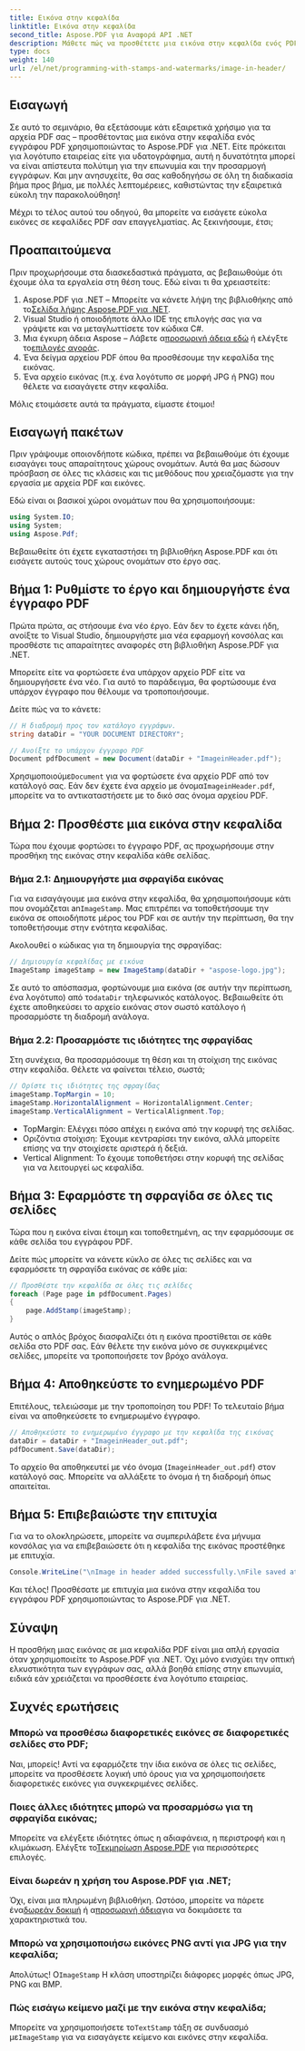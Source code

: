 ```yaml
---
title: Εικόνα στην κεφαλίδα
linktitle: Εικόνα στην κεφαλίδα
second_title: Aspose.PDF για Αναφορά API .NET
description: Μάθετε πώς να προσθέτετε μια εικόνα στην κεφαλίδα ενός PDF χρησιμοποιώντας το Aspose.PDF για .NET σε αυτό το βήμα προς βήμα εκμάθηση.
type: docs
weight: 140
url: /el/net/programming-with-stamps-and-watermarks/image-in-header/
---
```

## Εισαγωγή

Σε αυτό το σεμινάριο, θα εξετάσουμε κάτι εξαιρετικά χρήσιμο για τα αρχεία PDF σας – προσθέτοντας μια εικόνα στην κεφαλίδα ενός εγγράφου PDF χρησιμοποιώντας το Aspose.PDF για .NET. Είτε πρόκειται για λογότυπο εταιρείας είτε για υδατογράφημα, αυτή η δυνατότητα μπορεί να είναι απίστευτα πολύτιμη για την επωνυμία και την προσαρμογή εγγράφων. Και μην ανησυχείτε, θα σας καθοδηγήσω σε όλη τη διαδικασία βήμα προς βήμα, με πολλές λεπτομέρειες, καθιστώντας την εξαιρετικά εύκολη την παρακολούθηση!

Μέχρι το τέλος αυτού του οδηγού, θα μπορείτε να εισάγετε εύκολα εικόνες σε κεφαλίδες PDF σαν επαγγελματίας. Ας ξεκινήσουμε, έτσι;

## Προαπαιτούμενα

Πριν προχωρήσουμε στα διασκεδαστικά πράγματα, ας βεβαιωθούμε ότι έχουμε όλα τα εργαλεία στη θέση τους. Εδώ είναι τι θα χρειαστείτε:

1.  Aspose.PDF για .NET – Μπορείτε να κάνετε λήψη της βιβλιοθήκης από το[Σελίδα λήψης Aspose.PDF για .NET](https://releases.aspose.com/pdf/net/).
2. Visual Studio ή οποιοδήποτε άλλο IDE της επιλογής σας για να γράψετε και να μεταγλωττίσετε τον κώδικα C#.
3.  Μια έγκυρη άδεια Aspose – Λάβετε α[προσωρινή άδεια εδώ](https://purchase.aspose.com/temporary-license/) ή ελέγξτε το[επιλογές αγοράς](https://purchase.aspose.com/buy).
4. Ένα δείγμα αρχείου PDF όπου θα προσθέσουμε την κεφαλίδα της εικόνας.
5. Ένα αρχείο εικόνας (π.χ. ένα λογότυπο σε μορφή JPG ή PNG) που θέλετε να εισαγάγετε στην κεφαλίδα.

Μόλις ετοιμάσετε αυτά τα πράγματα, είμαστε έτοιμοι!

## Εισαγωγή πακέτων

Πριν γράψουμε οποιονδήποτε κώδικα, πρέπει να βεβαιωθούμε ότι έχουμε εισαγάγει τους απαραίτητους χώρους ονομάτων. Αυτά θα μας δώσουν πρόσβαση σε όλες τις κλάσεις και τις μεθόδους που χρειαζόμαστε για την εργασία με αρχεία PDF και εικόνες.

Εδώ είναι οι βασικοί χώροι ονομάτων που θα χρησιμοποιήσουμε:

```csharp
using System.IO;
using System;
using Aspose.Pdf;
```

Βεβαιωθείτε ότι έχετε εγκαταστήσει τη βιβλιοθήκη Aspose.PDF και ότι εισάγετε αυτούς τους χώρους ονομάτων στο έργο σας.

## Βήμα 1: Ρυθμίστε το έργο και δημιουργήστε ένα έγγραφο PDF

Πρώτα πρώτα, ας στήσουμε ένα νέο έργο. Εάν δεν το έχετε κάνει ήδη, ανοίξτε το Visual Studio, δημιουργήστε μια νέα εφαρμογή κονσόλας και προσθέστε τις απαραίτητες αναφορές στη βιβλιοθήκη Aspose.PDF για .NET.

Μπορείτε είτε να φορτώσετε ένα υπάρχον αρχείο PDF είτε να δημιουργήσετε ένα νέο. Για αυτό το παράδειγμα, θα φορτώσουμε ένα υπάρχον έγγραφο που θέλουμε να τροποποιήσουμε.

Δείτε πώς να το κάνετε:

```csharp
// Η διαδρομή προς τον κατάλογο εγγράφων.
string dataDir = "YOUR DOCUMENT DIRECTORY";

// Ανοίξτε το υπάρχον έγγραφο PDF
Document pdfDocument = new Document(dataDir + "ImageinHeader.pdf");
```

 Χρησιμοποιούμε`Document` για να φορτώσετε ένα αρχείο PDF από τον κατάλογό σας. Εάν δεν έχετε ένα αρχείο με όνομα`ImageinHeader.pdf`, μπορείτε να το αντικαταστήσετε με το δικό σας όνομα αρχείου PDF.

## Βήμα 2: Προσθέστε μια εικόνα στην κεφαλίδα

Τώρα που έχουμε φορτώσει το έγγραφο PDF, ας προχωρήσουμε στην προσθήκη της εικόνας στην κεφαλίδα κάθε σελίδας.

### Βήμα 2.1: Δημιουργήστε μια σφραγίδα εικόνας
 Για να εισαγάγουμε μια εικόνα στην κεφαλίδα, θα χρησιμοποιήσουμε κάτι που ονομάζεται an`ImageStamp`. Μας επιτρέπει να τοποθετήσουμε την εικόνα σε οποιοδήποτε μέρος του PDF και σε αυτήν την περίπτωση, θα την τοποθετήσουμε στην ενότητα κεφαλίδας.

Ακολουθεί ο κώδικας για τη δημιουργία της σφραγίδας:

```csharp
// Δημιουργία κεφαλίδας με εικόνα
ImageStamp imageStamp = new ImageStamp(dataDir + "aspose-logo.jpg");
```

 Σε αυτό το απόσπασμα, φορτώνουμε μια εικόνα (σε αυτήν την περίπτωση, ένα λογότυπο) από το`dataDir` τηλεφωνικός κατάλογος. Βεβαιωθείτε ότι έχετε αποθηκεύσει το αρχείο εικόνας στον σωστό κατάλογο ή προσαρμόστε τη διαδρομή ανάλογα.

### Βήμα 2.2: Προσαρμόστε τις ιδιότητες της σφραγίδας
Στη συνέχεια, θα προσαρμόσουμε τη θέση και τη στοίχιση της εικόνας στην κεφαλίδα. Θέλετε να φαίνεται τέλειο, σωστά;

```csharp
// Ορίστε τις ιδιότητες της σφραγίδας
imageStamp.TopMargin = 10;
imageStamp.HorizontalAlignment = HorizontalAlignment.Center;
imageStamp.VerticalAlignment = VerticalAlignment.Top;
```

- TopMargin: Ελέγχει πόσο απέχει η εικόνα από την κορυφή της σελίδας.
- Οριζόντια στοίχιση: Έχουμε κεντραρίσει την εικόνα, αλλά μπορείτε επίσης να την στοιχίσετε αριστερά ή δεξιά.
- Vertical Alignment: Το έχουμε τοποθετήσει στην κορυφή της σελίδας για να λειτουργεί ως κεφαλίδα.

## Βήμα 3: Εφαρμόστε τη σφραγίδα σε όλες τις σελίδες

Τώρα που η εικόνα είναι έτοιμη και τοποθετημένη, ας την εφαρμόσουμε σε κάθε σελίδα του εγγράφου PDF.

Δείτε πώς μπορείτε να κάνετε κύκλο σε όλες τις σελίδες και να εφαρμόσετε τη σφραγίδα εικόνας σε κάθε μία:

```csharp
// Προσθέστε την κεφαλίδα σε όλες τις σελίδες
foreach (Page page in pdfDocument.Pages)
{
    page.AddStamp(imageStamp);
}
```

Αυτός ο απλός βρόχος διασφαλίζει ότι η εικόνα προστίθεται σε κάθε σελίδα στο PDF σας. Εάν θέλετε την εικόνα μόνο σε συγκεκριμένες σελίδες, μπορείτε να τροποποιήσετε τον βρόχο ανάλογα.

## Βήμα 4: Αποθηκεύστε το ενημερωμένο PDF

Επιτέλους, τελειώσαμε με την τροποποίηση του PDF! Το τελευταίο βήμα είναι να αποθηκεύσετε το ενημερωμένο έγγραφο.

```csharp
// Αποθηκεύστε το ενημερωμένο έγγραφο με την κεφαλίδα της εικόνας
dataDir = dataDir + "ImageinHeader_out.pdf";
pdfDocument.Save(dataDir);
```

Το αρχείο θα αποθηκευτεί με νέο όνομα (`ImageinHeader_out.pdf`) στον κατάλογό σας. Μπορείτε να αλλάξετε το όνομα ή τη διαδρομή όπως απαιτείται.

## Βήμα 5: Επιβεβαιώστε την επιτυχία

Για να το ολοκληρώσετε, μπορείτε να συμπεριλάβετε ένα μήνυμα κονσόλας για να επιβεβαιώσετε ότι η κεφαλίδα της εικόνας προστέθηκε με επιτυχία.

```csharp
Console.WriteLine("\nImage in header added successfully.\nFile saved at " + dataDir);
```

Και τέλος! Προσθέσατε με επιτυχία μια εικόνα στην κεφαλίδα του εγγράφου PDF χρησιμοποιώντας το Aspose.PDF για .NET.

## Σύναψη

Η προσθήκη μιας εικόνας σε μια κεφαλίδα PDF είναι μια απλή εργασία όταν χρησιμοποιείτε το Aspose.PDF για .NET. Όχι μόνο ενισχύει την οπτική ελκυστικότητα των εγγράφων σας, αλλά βοηθά επίσης στην επωνυμία, ειδικά εάν χρειάζεται να προσθέσετε ένα λογότυπο εταιρείας.

## Συχνές ερωτήσεις

### Μπορώ να προσθέσω διαφορετικές εικόνες σε διαφορετικές σελίδες στο PDF;
Ναι, μπορείς! Αντί να εφαρμόζετε την ίδια εικόνα σε όλες τις σελίδες, μπορείτε να προσθέσετε λογική υπό όρους για να χρησιμοποιήσετε διαφορετικές εικόνες για συγκεκριμένες σελίδες.

### Ποιες άλλες ιδιότητες μπορώ να προσαρμόσω για τη σφραγίδα εικόνας;
 Μπορείτε να ελέγξετε ιδιότητες όπως η αδιαφάνεια, η περιστροφή και η κλιμάκωση. Ελέγξτε το[Τεκμηρίωση Aspose.PDF](https://reference.aspose.com/pdf/net/) για περισσότερες επιλογές.

### Είναι δωρεάν η χρήση του Aspose.PDF για .NET;
 Όχι, είναι μια πληρωμένη βιβλιοθήκη. Ωστόσο, μπορείτε να πάρετε ένα[δωρεάν δοκιμή](https://releases.aspose.com/) ή α[προσωρινή άδεια](https://purchase.aspose.com/temporary-license/)για να δοκιμάσετε τα χαρακτηριστικά του.

### Μπορώ να χρησιμοποιήσω εικόνες PNG αντί για JPG για την κεφαλίδα;
 Απολύτως! Ο`ImageStamp` Η κλάση υποστηρίζει διάφορες μορφές όπως JPG, PNG και BMP.

### Πώς εισάγω κείμενο μαζί με την εικόνα στην κεφαλίδα;
 Μπορείτε να χρησιμοποιήσετε το`TextStamp` τάξη σε συνδυασμό με`ImageStamp` για να εισαγάγετε κείμενο και εικόνες στην κεφαλίδα.